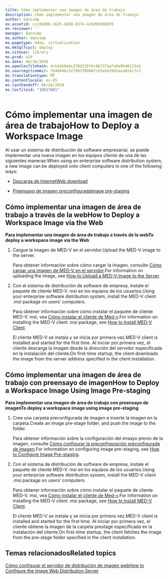 ```yaml
---
title: Cómo implementar una imagen de área de trabajo
description: Cómo implementar una imagen de área de trabajo
author: dansimp
ms.assetid: ccc8e89b-1625-4b58-837e-4c6d93d46070
ms.reviewer: ''
manager: dansimp
ms.author: dansimp
ms.pagetype: mdop, virtualization
ms.mktglfcycl: deploy
ms.sitesec: library
ms.prod: w10
ms.date: 06/16/2016
ms.openlocfilehash: 4cb16b0a4c278d135fdc9b737aa7a6e9b46115e1
ms.sourcegitcommit: 354664bc527d93f80687cd2eba70d1eea024c7c3
ms.translationtype: MT
ms.contentlocale: es-ES
ms.lasthandoff: 06/26/2020
ms.locfileid: "10827001"
---
```

# <span data-ttu-id="f69be-103">Cómo implementar una imagen de área de trabajo</span><span class="sxs-lookup"><span data-stu-id="f69be-103">How to Deploy a Workspace Image</span></span>


<span data-ttu-id="f69be-104">Al usar un sistema de distribución de software empresarial, se puede implementar una nueva imagen en los equipos cliente de una de las siguientes maneras:</span><span class="sxs-lookup"><span data-stu-id="f69be-104">When using an enterprise software distribution system, a new image can be deployed onto client computers in one of the following ways:</span></span>

-   [<span data-ttu-id="f69be-105">Descarga de Internet</span><span class="sxs-lookup"><span data-stu-id="f69be-105">Web download</span></span>](#bkmk-howtodeployaworkspaceimageviatheweb)

-   [<span data-ttu-id="f69be-106">Preensayo de imagen preconfigurada</span><span class="sxs-lookup"><span data-stu-id="f69be-106">Image pre-staging</span></span>](#bkmk-howtodeployaworkspaceimageusingimageprestaging)

## <a href="" id="bkmk-howtodeployaworkspaceimageviatheweb"></a><span data-ttu-id="f69be-107">Cómo implementar una imagen de área de trabajo a través de la web</span><span class="sxs-lookup"><span data-stu-id="f69be-107">How to Deploy a Workspace Image via the Web</span></span>


**<span data-ttu-id="f69be-108">Para implementar una imagen de área de trabajo a través de la web</span><span class="sxs-lookup"><span data-stu-id="f69be-108">To deploy a workspace image via the Web</span></span>**

1.  <span data-ttu-id="f69be-109">Cargue la imagen de MED-V en el servidor.</span><span class="sxs-lookup"><span data-stu-id="f69be-109">Upload the MED-V image to the server.</span></span>

    <span data-ttu-id="f69be-110">Para obtener información sobre cómo cargar la imagen, consulte [Cómo cargar una imagen de MED-V en el servidor](how-to-upload-a-med-v-image-to-the-server.md).</span><span class="sxs-lookup"><span data-stu-id="f69be-110">For information on uploading the image, see [How to Upload a MED-V Image to the Server](how-to-upload-a-med-v-image-to-the-server.md).</span></span>

2.  <span data-ttu-id="f69be-111">Con el sistema de distribución de software de empresa, instale el paquete de cliente MED-V. msi en los equipos de los usuarios.</span><span class="sxs-lookup"><span data-stu-id="f69be-111">Using your enterprise software distribution system, install the MED-V client .msi package on users’ computers.</span></span>

    <span data-ttu-id="f69be-112">Para obtener información sobre cómo instalar el paquete de cliente MED-V. msi, vea [Cómo instalar el cliente de Med-v](how-to-install-med-v-clientesds.md).</span><span class="sxs-lookup"><span data-stu-id="f69be-112">For information on installing the MED-V client .msi package, see [How to Install MED-V Client](how-to-install-med-v-clientesds.md).</span></span>

    <span data-ttu-id="f69be-113">El cliente MED-V se instala y se inicia por primera vez.</span><span class="sxs-lookup"><span data-stu-id="f69be-113">MED-V client is installed and started for the first time.</span></span> <span data-ttu-id="f69be-114">Al iniciar por primera vez, el cliente descarga la imagen desde la dirección del servidor especificada en la instalación del cliente.</span><span class="sxs-lookup"><span data-stu-id="f69be-114">On first-time startup, the client downloads the image from the server address specified in the client installation.</span></span>

## <a href="" id="bkmk-howtodeployaworkspaceimageusingimageprestaging"></a><span data-ttu-id="f69be-115">Cómo implementar una imagen de área de trabajo con preensayo de imagen</span><span class="sxs-lookup"><span data-stu-id="f69be-115">How to Deploy a Workspace Image Using Image Pre-staging</span></span>


**<span data-ttu-id="f69be-116">Para implementar una imagen de área de trabajo con preensayo de imagen</span><span class="sxs-lookup"><span data-stu-id="f69be-116">To deploy a workspace image using image pre-staging</span></span>**

1.  <span data-ttu-id="f69be-117">Cree una carpeta preconfigurada de imagen e inserte la imagen en la carpeta.</span><span class="sxs-lookup"><span data-stu-id="f69be-117">Create an image pre-stage folder, and push the image to the folder.</span></span>

    <span data-ttu-id="f69be-118">Para obtener información sobre la configuración del ensayo previo de la imagen, consulte [Cómo configurar la preconfiguración preconfigurada de imagen](how-to-configure-image-pre-staging.md).</span><span class="sxs-lookup"><span data-stu-id="f69be-118">For information on configuring image pre-staging, see [How to Configure Image Pre-staging](how-to-configure-image-pre-staging.md).</span></span>

2.  <span data-ttu-id="f69be-119">Con el sistema de distribución de software de empresa, instale el paquete de cliente MED-V. msi en los equipos de los usuarios.</span><span class="sxs-lookup"><span data-stu-id="f69be-119">Using your enterprise software distribution system, install the MED-V client .msi package on users’ computers.</span></span>

    <span data-ttu-id="f69be-120">Para obtener información sobre cómo instalar el paquete de cliente MED-V. msi, vea [Cómo instalar el cliente de Med-v](how-to-install-med-v-clientesds.md).</span><span class="sxs-lookup"><span data-stu-id="f69be-120">For information on installing the MED-V client .msi package, see [How to Install MED-V Client](how-to-install-med-v-clientesds.md).</span></span>

    <span data-ttu-id="f69be-121">El cliente MED-V se instala y se inicia por primera vez.</span><span class="sxs-lookup"><span data-stu-id="f69be-121">MED-V client is installed and started for the first time.</span></span> <span data-ttu-id="f69be-122">Al iniciar por primera vez, el cliente obtiene la imagen de la carpeta prestage especificada en la instalación del cliente.</span><span class="sxs-lookup"><span data-stu-id="f69be-122">On first-time startup, the client fetches the image from the pre-stage folder specified in the client installation.</span></span>

## <span data-ttu-id="f69be-123">Temas relacionados</span><span class="sxs-lookup"><span data-stu-id="f69be-123">Related topics</span></span>


[<span data-ttu-id="f69be-124">Cómo configurar el servidor de distribución de imagen web</span><span class="sxs-lookup"><span data-stu-id="f69be-124">How to Configure the Image Web Distribution Server</span></span>](how-to-configure-the-image-web-distribution-server.md)

 

 






